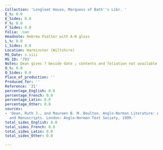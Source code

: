 ```yaml
---
Collection: 'Longleat House, Marquess of Bath''s Libr. '
E_%: 0.0
E_Sides: 0.0
F_%: 0.0
F_Sides: 0.0
Folia: .nan
Headnote: Hebrew Psalter with A-N gloss
L_%: 0.0
L_Sides: 0.0
Location: Warminster (Wiltshire)
MS_Date: s.xiii
MS_ID: '793'
Notes: Dean gives ? beside date ; contents and foliation not available
O_%: 0.0
O_Sides: 0.0
Place_of_production: ''
Produced_for: ''
Reference: '21'
percentage_English: 0.0
percentage_French: 0.0
percentage_Latin: 0.0
percentage_Other: 0.0
sources:
- 'Dean, Ruth J., and Maureen B. M. Boulton. Anglo-Norman Literature: A Guide to Texts
  and Manuscripts. London: Anglo-Norman Text Society, 1999.'
total_sides_English: 0.0
total_sides_French: 0.0
total_sides_Latin: 0.0
total_sides_Other: 0.0

---
```


